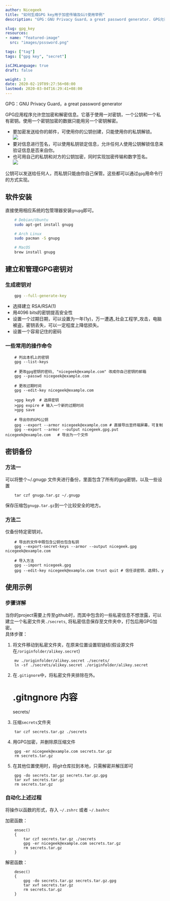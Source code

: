 ```yaml
---
author: Nicegeek
title: "如何生成GPG key用于加密传输及Git使用举例"
description: "GPG：GNU Privacy Guard，a great password generator. GPG允许您加密和解密信息。它基于使用一对密钥，一个公钥和一个私有密钥。使用一个密钥加密的数据只能用另一个密钥解密。"

slug: gpg_key 
resources:
- name: "featured-image"
  src: "images/psssword.png"

tags: ["tag"]
tags: ["gpg key", "secret"]

isCJKLanguage: true
draft: false

weight: 3
date: 2020-02-19T09:27:56+08:00
lastmod: 2020-03-04T16:29:41+08:00
---
```


GPG：GNU Privacy Guard，a great password generator

GPG应用程序允许您加密和解密信息。它基于使用一对密钥，一个公钥和一个私有密钥。使用一个密钥加密的数据只能用另一个密钥解密。

<!--more-->

*   要加密发送给你的邮件，可使用你的公钥创建，只能使用你的私钥解锁。  
    ![](https://pic.rgsc.top/2020-12-07-6f3dddc6-gpg.jpeg)
*   要对信息进行签名，可以使用私钥锁定信息，允许任何人使用公钥解锁信息来验证信息是否来自你。
*   也可用自己的私钥和对方的公钥加密，同时实现加密传输和数字签名。  
    ![](https://pic.rgsc.top/2020-12-07-3d278821-gpg-en-sign.jpeg)

公钥可以发送给任何人，而私钥只能由你自己保管。这些都可以通过`gpg`用命令行的方式实现。

## 软件安装

直接使用相应系统的包管理器安装`gnupg`即可。
```bash
    # Debian/Ubuntu
    sudo apt-get install gnupg

    # Arch Linux
    sudo pacman -S gnupg

    # MacOS
    brew install gnupg
```

## 建立和管理GPG密钥对

### 生成密钥对
```bash
    gpg --full-generate-key
```

*   选择建立 RSA/RSA(1)
*   用4096 bits的密钥提高安全性
*   设置一个过期日期，可以设置为一年(1y)，万一遭遇_社会工程学_攻击，电脑被盗，密钥丢失，可以一定程度上降低损失。
*   设置一个容易记住的密码

### 一些常用的操作命令
```
    # 列出本机上的密钥
    gpg --list-keys

    # 更改gpg密钥的密码, "nicegeek@example.com" 改成你自己密钥的邮箱
    gpg --passwd nicegeek@example.com

    # 更改过期时间
    gpg --edit-key nicegeek@example.com

    >gpg key0  # 选择密钥
    >gpg expire # 输入一个新的过期时间
    >gpg save

    # 导出你的GPG公钥
    gpg --export --armor nicegeek@example.com # 直接导出至终端屏幕，可复制
    gpg --export --armor --output nicegeek.gpg.put nicegeek@example.com   # 导出为一个文件
```

## 密钥备份

### 方法一

可以将整个~/.gnugp 文件夹进行备份，里面包含了所有的gpg密钥，以及一些设置
```
    tar czf gnugp.tar.gz ~/.gnugp
```
保存压缩包`gnugp.tar.gz`到一个比较安全的地方。

### 方法二

仅备份特定密钥对。
```
    # 导出的文件中既包含公钥也包含私钥
    gpg --export-secret-keys --armor --output nicegeek.gpg nicegeek@example.com 

    # 导入方法
    gpg --import nicegeek.gpg
    gpg --edit-key nicegeek@example.com trust quit # 信任该密钥，选择5，y
```
## 使用示例

### 步骤详解

当你的project需要上传至github时，而其中包含的一些私密信息不想泄露，可以建立一个私密文件夹`./secrets`, 将私密信息保存至文件夹中，打包后用GPG加密。  
具体步骤：

1.  将文件移动到私密文件夹，在原来位置设置软链结(假设源文件在`/originfolder/alikey.secret`)
```
    mv ./originfolder/alikey.secret ./secrets/
    ln -sf ./secrets/alikey.secret ./originfolder/alikey.secret
```

2.  在`.gitignore`中，将私密文件夹排除在外。

    # .gitngnore 内容
    secrets/

3.  压缩`secrets`文件夹
```
    tar czf secrets.tar.gz ./secrets
```
4.  用GPG加密，并删除原压缩文件
```
    gpg -er nicegeek@example.com secrets.tar.gz
    rm secrets.tar.gz
```
5.  在其他位置使用时，将git仓库拉到本地，只需解密并解压即可
```
    gpg -do secrets.tar.gz secrets.tar.gz.gpg
    tar xvf secrets.tar.gz
    rm secrets.tar.gz
```

### 自动化上述过程

将操作以函数的形式，存入 `~/.zshrc` 或者 `~/.bashrc`

加密函数：
```
    ensec()
    {
        tar czf secrets.tar.gz ./secrets
        gpg -er nicegeek@example.com secrets.tar.gz
        rm secrets.tar.gz
    }
```
解密函数：
```
    desec()
    {
        gpg -do secrets.tar.gz secrets.tar.gz.gpg
        tar xvf secrets.tar.gz
        rm secrets.tar.gz
    }
```